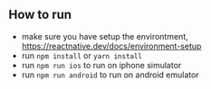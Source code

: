 ## How to run

- make sure you have setup the environtment, https://reactnative.dev/docs/environment-setup
- run `npm install` or `yarn install`
- run `npm run ios` to run on iphone simulator
- run `npm run android` to run on android emulator

